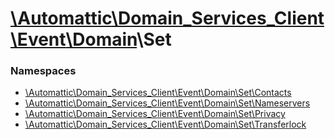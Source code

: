 # [\Automattic](../namespaces/automattic.md)[\Domain_Services_Client](../namespaces/automattic-domain-services-client.md)[\Event](../namespaces/automattic-domain-services-client-event.md)[\Domain](../namespaces/automattic-domain-services-client-event-domain.md)\Set

### Namespaces

* [\Automattic\Domain_Services_Client\Event\Domain\Set\Contacts](../namespaces/automattic-domain-services-client-event-domain-set-contacts.md)
* [\Automattic\Domain_Services_Client\Event\Domain\Set\Nameservers](../namespaces/automattic-domain-services-client-event-domain-set-nameservers.md)
* [\Automattic\Domain_Services_Client\Event\Domain\Set\Privacy](../namespaces/automattic-domain-services-client-event-domain-set-privacy.md)
* [\Automattic\Domain_Services_Client\Event\Domain\Set\Transferlock](../namespaces/automattic-domain-services-client-event-domain-set-transferlock.md)
